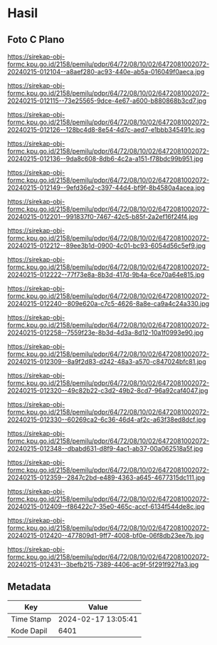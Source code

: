 # Hasil

## Foto C Plano

https://sirekap-obj-formc.kpu.go.id/2158/pemilu/pdpr/64/72/08/10/02/6472081002072-20240215-012104--a8aef280-ac93-440e-ab5a-016049f0aeca.jpg

https://sirekap-obj-formc.kpu.go.id/2158/pemilu/pdpr/64/72/08/10/02/6472081002072-20240215-012115--73e25565-9dce-4e67-a600-b880868b3cd7.jpg

https://sirekap-obj-formc.kpu.go.id/2158/pemilu/pdpr/64/72/08/10/02/6472081002072-20240215-012126--128bc4d8-8e54-4d7c-aed7-e1bbb345491c.jpg

https://sirekap-obj-formc.kpu.go.id/2158/pemilu/pdpr/64/72/08/10/02/6472081002072-20240215-012136--9da8c608-8db6-4c2a-a151-f78bdc99b951.jpg

https://sirekap-obj-formc.kpu.go.id/2158/pemilu/pdpr/64/72/08/10/02/6472081002072-20240215-012149--9efd36e2-c397-44d4-bf9f-8b4580a4acea.jpg

https://sirekap-obj-formc.kpu.go.id/2158/pemilu/pdpr/64/72/08/10/02/6472081002072-20240215-012201--991837f0-7467-42c5-b85f-2a2ef16f24f4.jpg

https://sirekap-obj-formc.kpu.go.id/2158/pemilu/pdpr/64/72/08/10/02/6472081002072-20240215-012212--89ee3b1d-0900-4c01-bc93-6054d56c5ef9.jpg

https://sirekap-obj-formc.kpu.go.id/2158/pemilu/pdpr/64/72/08/10/02/6472081002072-20240215-012222--77f73e8a-8b3d-417d-9b4a-6ce70a64e815.jpg

https://sirekap-obj-formc.kpu.go.id/2158/pemilu/pdpr/64/72/08/10/02/6472081002072-20240215-012240--809e620a-c7c5-4626-8a8e-ca9a4c24a330.jpg

https://sirekap-obj-formc.kpu.go.id/2158/pemilu/pdpr/64/72/08/10/02/6472081002072-20240215-012258--7559f23e-8b3d-4d3a-8d12-10a1f0993e90.jpg

https://sirekap-obj-formc.kpu.go.id/2158/pemilu/pdpr/64/72/08/10/02/6472081002072-20240215-012309--8a9f2d83-d242-48a3-a570-c847024bfc81.jpg

https://sirekap-obj-formc.kpu.go.id/2158/pemilu/pdpr/64/72/08/10/02/6472081002072-20240215-012320--49c82b22-c3d2-49b2-8cd7-96a92caf4047.jpg

https://sirekap-obj-formc.kpu.go.id/2158/pemilu/pdpr/64/72/08/10/02/6472081002072-20240215-012330--60269ca2-6c36-46d4-af2c-a63f38ed8dcf.jpg

https://sirekap-obj-formc.kpu.go.id/2158/pemilu/pdpr/64/72/08/10/02/6472081002072-20240215-012348--dbabd631-d8f9-4ac1-ab37-00a062518a5f.jpg

https://sirekap-obj-formc.kpu.go.id/2158/pemilu/pdpr/64/72/08/10/02/6472081002072-20240215-012359--2847c2bd-e489-4363-a645-4677315dc111.jpg

https://sirekap-obj-formc.kpu.go.id/2158/pemilu/pdpr/64/72/08/10/02/6472081002072-20240215-012409--f86422c7-35e0-465c-accf-6134f544de8c.jpg

https://sirekap-obj-formc.kpu.go.id/2158/pemilu/pdpr/64/72/08/10/02/6472081002072-20240215-012420--477809d1-9ff7-4008-bf0e-06f8db23ee7b.jpg

https://sirekap-obj-formc.kpu.go.id/2158/pemilu/pdpr/64/72/08/10/02/6472081002072-20240215-012431--3befb215-7389-4406-ac9f-5f291f927fa3.jpg


## Metadata

| Key        | Value               |
| ---------- | ------------------- |
| Time Stamp | 2024-02-17 13:05:41 |
| Kode Dapil | 6401                |



